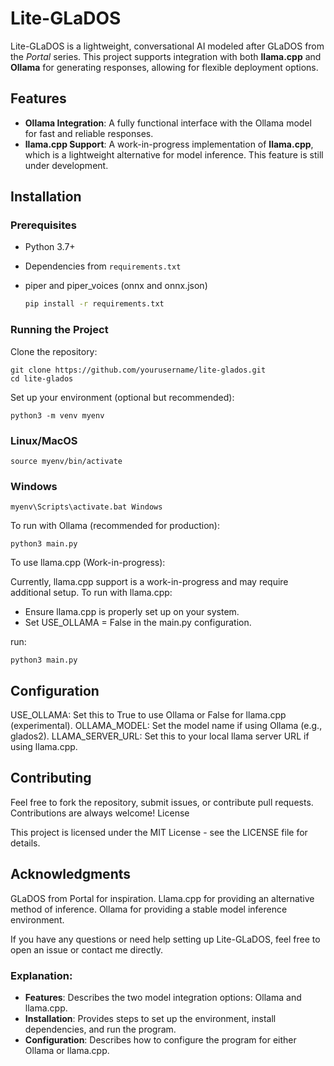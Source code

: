 # Lite-GLaDOS

Lite-GLaDOS is a lightweight, conversational AI modeled after GLaDOS from the *Portal* series. This project supports integration with both **llama.cpp** and **Ollama** for generating responses, allowing for flexible deployment options. 

## Features

- **Ollama Integration**: A fully functional interface with the Ollama model for fast and reliable responses.
- **llama.cpp Support**: A work-in-progress implementation of **llama.cpp**, which is a lightweight alternative for model inference. This feature is still under development.

## Installation

### Prerequisites

- Python 3.7+
- Dependencies from `requirements.txt`
- piper and piper_voices (onnx and onnx.json)

    ```bash
    pip install -r requirements.txt
    ```
### Running the Project

Clone the repository:

    git clone https://github.com/yourusername/lite-glados.git
    cd lite-glados

Set up your environment (optional but recommended):

    python3 -m venv myenv

### Linux/MacOS
    source myenv/bin/activate 
### Windows
    myenv\Scripts\activate.bat Windows

To run with Ollama (recommended for production):

    python3 main.py

To use llama.cpp (Work-in-progress):

Currently, llama.cpp support is a work-in-progress and may require additional setup. To run with llama.cpp:

- Ensure llama.cpp is properly set up on your system.
- Set USE_OLLAMA = False in the main.py configuration.

run:

    python3 main.py

## Configuration

USE_OLLAMA: Set this to True to use Ollama or False for llama.cpp (experimental).
OLLAMA_MODEL: Set the model name if using Ollama (e.g., glados2).
LLAMA_SERVER_URL: Set this to your local llama server URL if using llama.cpp.

## Contributing

Feel free to fork the repository, submit issues, or contribute pull requests. Contributions are always welcome!
License

This project is licensed under the MIT License - see the LICENSE file for details.


## Acknowledgments
GLaDOS from Portal for inspiration.
Llama.cpp for providing an alternative method of inference.
Ollama for providing a stable model inference environment.

If you have any questions or need help setting up Lite-GLaDOS, feel free to open an issue or contact me directly.


### Explanation:
- **Features**: Describes the two model integration options: Ollama and llama.cpp.
- **Installation**: Provides steps to set up the environment, install dependencies, and run the program.
- **Configuration**: Describes how to configure the program for either Ollama or llama.cpp.

